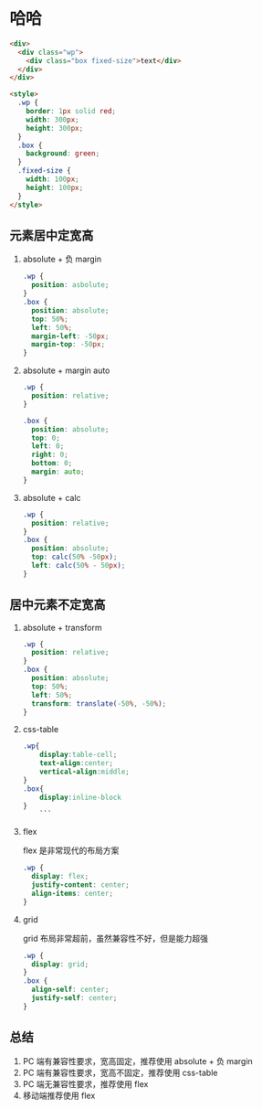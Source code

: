 # 哈哈

```html
<div>
  <div class="wp">
    <div class="box fixed-size">text</div>
  </div>
</div>

<style>
  .wp {
    border: 1px solid red;
    width: 300px;
    height: 300px;
  }
  .box {
    background: green;
  }
  .fixed-size {
    width: 100px;
    height: 100px;
  }
</style>
```

## 元素居中定宽高

1. absolute + 负 margin

   ```css
   .wp {
     position: asbolute;
   }
   .box {
     position: absolute;
     top: 50%;
     left: 50%;
     margin-left: -50px;
     margin-top: -50px;
   }
   ```

2. absolute + margin auto

   ```css
   .wp {
     position: relative;
   }

   .box {
     position: absolute;
     top: 0;
     left: 0;
     right: 0;
     bottom: 0;
     margin: auto;
   }
   ```

3. absolute + calc

   ```css
   .wp {
     position: relative;
   }
   .box {
     position: absolute;
     top: calc(50% -50px);
     left: calc(50% - 50px);
   }
   ```

## 居中元素不定宽高

1. absolute + transform

   ```css
   .wp {
     position: relative;
   }
   .box {
     position: absolute;
     top: 50%;
     left: 50%;
     transform: translate(-50%, -50%);
   }
   ```

2. css-table

   ````css
   .wp{
       display:table-cell;
       text-align:center;
       vertical-align:middle;
   }
   .box{
       display:inline-block
   }
       ```
   ````

3. flex

   flex 是非常现代的布局方案

   ```css
   .wp {
     display: flex;
     justify-content: center;
     align-items: center;
   }
   ```

4. grid

   grid 布局非常超前，虽然兼容性不好，但是能力超强

   ```css
   .wp {
     display: grid;
   }
   .box {
     align-self: center;
     justify-self: center;
   }
   ```

## 总结

1. PC 端有兼容性要求，宽高固定，推荐使用 absolute + 负 margin
2. PC 端有兼容性要求，宽高不固定，推荐使用 css-table
3. PC 端无兼容性要求，推荐使用 flex
4. 移动端推荐使用 flex
